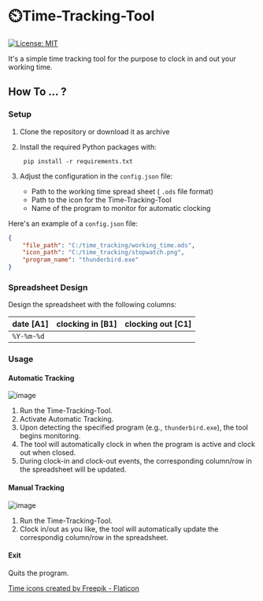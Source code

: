 # ⏲️Time-Tracking-Tool
 [![License: MIT](https://img.shields.io/badge/License-MIT-yellow.svg)](https://github.com/pigYDoe/Time-Tracking-Tool/blob/main/LICENSE)

It's a simple time tracking tool for the purpose to clock in and out your working time.

## How To ... ?

### Setup

1. Clone the repository or download it as archive
2. Install the required Python packages with:

        pip install -r requirements.txt

3. Adjust the configuration in the `config.json` file:
   * Path to the working time spread sheet ( `.ods` file format)
   * Path to the icon for the Time-Tracking-Tool
   * Name of the program to monitor for automatic clocking

Here's an example of a `config.json` file:
````json
{
    "file_path": "C:/time_tracking/working_time.ods",
    "icon_path": "C:/time_tracking/stopwatch.png",
    "program_name": "thunderbird.exe"
}
````
### Spreadsheet Design

Design the spreadsheet with the following columns:

| date [A1] | clocking in [B1] | clocking out [C1] |
|------|-------------|--------------|
| `%Y-%m-%d` |

### Usage

#### Automatic Tracking

![image](https://user-images.githubusercontent.com/103217539/232341225-869e3316-1540-42e6-b125-0b3475d090a9.png)

1. Run the Time-Tracking-Tool.
2. Activate Automatic Tracking.
3. Upon detecting the specified program (e.g., `thunderbird.exe`), the tool begins monitoring.
4. The tool will automatically clock in when the program is active and clock out when closed.
5. During clock-in and clock-out events, the corresponding column/row in the spreadsheet will be updated.

#### Manual Tracking

![image](https://user-images.githubusercontent.com/103217539/232341229-7400465c-b169-49e5-ac2a-02d60706a101.png)

1. Run the Time-Tracking-Tool.
2. Clock in/out as you like, the tool will automatically update the correspondig column/row in the spreadsheet.

#### Exit

Quits the program.


<a href="https://www.flaticon.com/free-icons/time" title="time icons">Time icons created by Freepik - Flaticon</a>